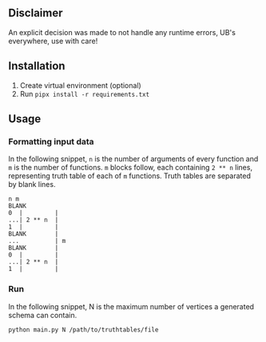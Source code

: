 ## Disclaimer

An explicit decision was made to not handle any runtime errors, UB's everywhere, use with care!

## Installation 

1. Create virtual environment (optional)
2. Run `pipx install -r requirements.txt`

## Usage

### Formatting input data

In the following snippet, `n` is the number of arguments of every function and `m` is the number
of functions. `m` blocks follow, each containing `2 ** n` lines, representing truth table of each 
of `m` functions. Truth tables are separated by blank lines. 

```
n m
BLANK
0  |         |
...| 2 ** n  |
1  |         |
BLANK        |
...          | m
BLANK        |
0  |         |
...| 2 ** n  |
1  |         |
```

### Run

In the following snippet, N is the maximum number of vertices a generated schema can contain. 

```
python main.py N /path/to/truthtables/file
```
